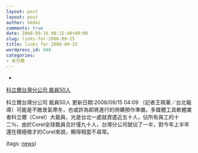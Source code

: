 ```yaml
---
layout: post
layout: post
author: kkdai
comments: true
date: 2008-09-16 00:15:40+00:00
slug: links-for-2008-09-15
title: links for 2008-09-15
wordpress_id: 948
categories:
- 未分類
---
```


  * 
                

[科立爾台灣分公司 裁員50人](http://tw.news.yahoo.com/article/url/d/a/080915/78/15x0q.html)


                

科立爾台灣分公司 裁員50人
 更新日期:2008/09/15 04:09
〔記者王珮華／台北報導〕可能是不敵景氣寒冬，也或許為即將進行的併購預作準備，多媒體工具軟體業者科立爾（Corel）大裁員，光是台北一處就資遣近五十人，佔所有員工的十二％，由於Corel全球裁員合計僅九十人，台灣分公司就佔了一半，對今年上半年還在積極徵才的Corel來說，顯得相當不尋常。


                

(tags: [news](http://delicious.com/kkdai/news))


            
